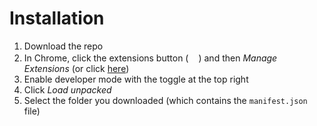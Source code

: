# Installation

1. Download the repo
2. In Chrome, click the extensions button (<img src="https://uxwing.com/wp-content/themes/uxwing/download/07-web-app-development/extension.png" height="16"/>) and then *Manage Extensions* (or click [here](chrome://extensions/))
3. Enable developer mode with the toggle at the top right
4. Click *Load unpacked*
5. Select the folder you downloaded (which contains the `manifest.json` file)
